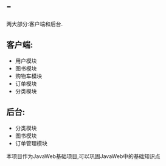 # -
两大部分:客户端和后台.
## 客户端:
* 用户模块
* 图书模块
* 购物车模块
* 订单模块
* 分类模块

## 后台:
* 分类模块
* 图书模块
* 订单管理模块


本项目作为JavaWeb基础项目,可以巩固JavaWeb中的基础知识点

